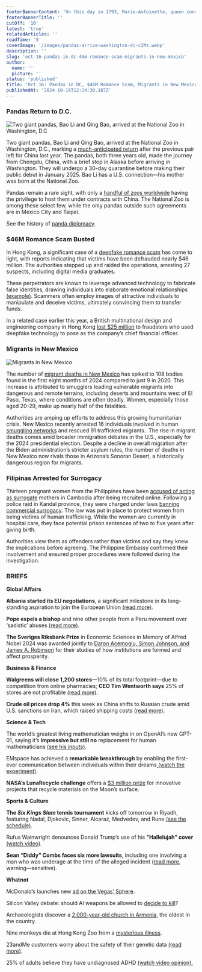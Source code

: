 ```yaml
---
footerBannerContent: 'On this day in 1793, Marie-Antoinette, queen consort of Louis XVI (king of France), was guillotined following the French Revolution.'
footerBannerTitle: ''
cutOff: '10'
latest: 'true'
relatedArticles: ''
readTime: '5'
coverImage: '/images/pandas-arrive-washington-dc-c2Mz.webp'
description: ''
slug: 'oct-16-pandas-in-dc-46m-romance-scam-migrants-in-new-mexico'
author:
  name: ''
  picture: ''
status: 'published'
title: 'Oct 16: Pandas in DC, $46M Romance Scam, Migrants in New Mexico'
publishedAt: '2024-10-16T12:24:30.187Z'
---
```


### Pandas Return to D.C.

![Two giant pandas, Bao Li and Qing Bao, arrived at the National Zoo in Washington, D.C](/images/pandas-arrive-washington-dc-Y3NT.webp)

Two giant pandas, Bao Li and Qing Bao, arrived at the National Zoo in Washington, D.C., marking a [much-anticipated return](https://www.cbsnews.com/news/pandas-from-china-returning-national-zoo/) after the previous pair left for China last year. The pandas, both three years old, made the journey from Chengdu, China, with a brief stop in Alaska before arriving in Washington. They will undergo a 30-day quarantine before making their public debut in January 2025. Bao Li has a U.S. connection—his mother was born at the National Zoo.

Pandas remain a rare sight, with only a [handful of zoos worldwide](https://www.pandasinternational.org/pandas-around-the-globe/) having the privilege to host them under contracts with China. The National Zoo is among these select few, while the only pandas outside such agreements are in Mexico City and Taipei.

See the history of [panda diplomacy](https://www.bbc.com/future/article/20240226-a-brief-history-of-panda-diplomacy---with-new-additions-to-global-zoos).

### $46M Romance Scam Busted

In Hong Kong, a significant case of a [deepfake romance scam](https://edition.cnn.com/2024/10/15/asia/hong-kong-deepfake-romance-scam-intl-hnk/index.html) has come to light, with reports indicating that victims have been defrauded nearly $46 million. The authorities stepped up and raided the operations, arresting 27 suspects, including digital media graduates. 

These perpetrators are known to leverage advanced technology to fabricate false identities, drawing individuals into elaborate emotional relationships [(example)](https://edition.cnn.com/interactive/2023/12/asia/chinese-scam-operations-american-victims-intl-hnk-dst/). Scammers often employ images of attractive individuals to manipulate and deceive victims, ultimately convincing them to transfer funds.

In a related case earlier this year, a British multinational design and engineering company in Hong Kong [lost $25 million](https://edition.cnn.com/2024/02/04/asia/deepfake-cfo-scam-hong-kong-intl-hnk/index.html) to fraudsters who used deepfake technology to pose as the company’s chief financial officer. 

### Migrants in New Mexico

![Migrants in New Mexico](/images/migrant-deaths-increase-by-a-10-fold-in-new-mexico-kzMj.webp)

The number of [migrant deaths in New Mexico](https://www.newsweek.com/migrant-deaths-new-mexico-border-rise-ten-fold-1969118) has spiked to 108 bodies found in the first eight months of 2024 compared to just 9 in 2020. This increase is attributed to smugglers leading vulnerable migrants into dangerous and remote terrains, including deserts and mountains west of El Paso, Texas, where conditions are often deadly. Women, especially those aged 20-29, make up nearly half of the fatalities.

Authorities are amping up efforts to address this growing humanitarian crisis. New Mexico recently arrested 16 individuals involved in human [smuggling networks](https://nmpoliticalreport.com/featured/multi-agency-border-operation-apprehends-16-rescues-91/) and rescued 91 trafficked migrants.  The rise in migrant deaths comes amid broader immigration debates in the U.S., especially for the 2024 presidential election. Despite a decline in overall migration after the Biden administration’s stricter asylum rules, the number of deaths in New Mexico now rivals those in Arizona’s Sonoran Desert, a historically dangerous region for migrants.

### Filipinas Arrested for Surrogacy

Thirteen pregnant women from the Philippines have been [accused of acting as surrogate](https://edition.cnn.com/2024/10/13/asia/philippine-women-arrested-cambodia-surrogacy-intl-hnk/index.html) mothers in Cambodia after being recruited online. Following a police raid in Kandal province, they were charged under laws [banning commercial surrogacy](https://www.sbs.com.au/news/dateline/article/dodging-a-crackdown-in-cambodia-this-australian-couple-smuggled-the-surrogate-carrying-their-twins/xcegk0hfs). The law was put in place to protect women from being victims of human trafficking. While the women are currently in hospital care, they face potential prison sentences of two to five years after giving birth. 

Authorities view them as offenders rather than victims and say they knew the implications before agreeing. The Philippine Embassy confirmed their involvement and ensured proper procedures were followed during the investigation.

### BRIEFS

**Global Affairs** 

**Albania started its EU negotiations**, a significant milestone in its long-standing aspiration to join the European Union [(read more)](https://www.dw.com/en/albania-starts-eu-membership-talks-after-russias-wake-up-call-to-bloc/a-70505418).

**Pope expels a bishop** and nine other people from a Peru movement over ‘sadistic’ abuses [(read more)](https://edition.cnn.com/2024/09/25/americas/pope-expels-bishop-peru-sadistic-abuse-intl-latam/index.html).

**The Sveriges Riksbank Prize** in Economic Sciences in Memory of Alfred Nobel 2024 was awarded jointly to [Daron Acemoglu, Simon Johnson, and James A. Robinson](https://www.nobelprize.org/prizes/economic-sciences/2024/summary/) for their studies of how institutions are formed and affect prosperity.

**Business & Finance** 

**Walgreens will close 1,200 stores**—10% of its total footprint—due to competition from online pharmacies; **CEO Tim Wentworth says** 25% of stores are not profitable [(read more)](https://edition.cnn.com/2024/06/27/business/walgreens-closures/index.html).

**Crude oil prices drop 4%** this week as China shifts to Russian crude amid U.S. sanctions on Iran, which raised shipping costs [(read more)](https://energynews.pro/en/us-sanctions-on-iran-to-tighten-china-crude-flows-and-raise-shipping-costs/).

**Science & Tech** 

The world’s greatest living mathematician weighs in on OpenAI’s new GPT-01, saying it’s **impressive but still no** replacement for human mathematicians [(see his inputs)](https://nextshark.com/mathematician-terence-tao-artificial-intelligence).

EMspace has achieved a **remarkable breakthrough** by enabling the first-ever communication between individuals within their dreams[ (watch the experiment)](https://www.youtube.com/watch?v=hordSnQAd50).

**NASA’s LunaRecycle challenge** offers a [$3 million prize](https://supercarblondie.com/nasa-paying-3-million-who-figures-out-how-to-do-this-one-thing-in-space/) for innovative projects that recycle materials on the Moon’s surface.

**Sports & Culture** 

**The *Six Kings Slam* tennis tournament** kicks off tomorrow in Riyadh, featuring Nadal, Djokovic, Sinner, Alcaraz, Medvedev, and Rune [(see the schedule)](https://www.dazn.com/en-US/news/tennis/six-kings-slam-schedule-dates-and-where-to-watch-the-tennis-tournament/1q6vlmmb0k6ad1h6w8iu7ilbe4). 

Rufus Wainwright denounces Donald Trump’s use of his **“Hallelujah” cover** [(watch video)](https://www.youtube.com/watch?v=FGVtZUe-lT4).

**Sean “Diddy” Combs faces six more lawsuits**, including one involving a man who was underage at the time of the alleged incident ([read more](https://pitchfork.com/news/sean-diddy-combs-sued-by-six-more-people-including-man-underage-at-time-of-alleged-incident/), warning—sensitive).

**Whatnot** 

McDonald’s launches new [ad on the Vegas’ Sphere](https://www.tmz.com/2024/10/11/mcdonalds-chicken-big-mac-las-vegas-sphere/).

Silicon Valley debate: should AI weapons be allowed to [decide to kill](https://techcrunch.com/2024/10/11/silicon-valley-is-debating-if-ai-weapons-should-be-allowed-to-decide-to-kill/)?

Archaeologists discover a [2,000-year-old church in Armenia](https://www.cbsnews.com/news/archaeologists-one-of-worlds-oldest-churches-armenia/), the oldest in the country.

Nine monkeys die at Hong Kong Zoo from a [mysterious illness](https://www.cbsnews.com/detroit/news/hong-kong-zoo-monkey-deaths-including-critically-endangered-tamarin/?intcid=CNR-02-0623).

23andMe customers worry about the safety of their genetic data [(read more)](https://www.cbsnews.com/news/23andme-how-to-delete-my-data/).

25% of adults believe they have undiagnosed ADHD [(watch video opinion).](https://www.cbsnews.com/news/adults-undiagnosed-adhd-survey/)